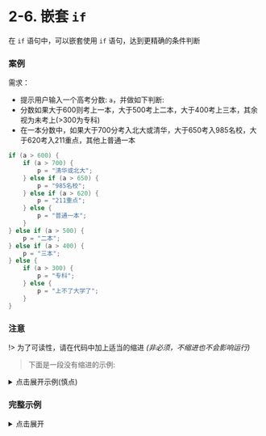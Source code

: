 # 2-6. 嵌套 `if`

在 `if` 语句中，可以嵌套使用 `if` 语句，达到更精确的条件判断

### 案例

需求：

- 提示用户输入一个高考分数: `a`，并做如下判断:
- 分数如果大于600则考上一本，大于500考上二本，大于400考上三本，其余视为未考上(>300为专科)
- 在一本分数中，如果大于700分考入北大或清华，大于650考入985名校，大于620考入211重点，其他上普通一本

```cpp
if (a > 600) {
    if (a > 700) {
        p = "清华或北大";
    } else if (a > 650) {
        p = "985名校";
    } else if (a > 620) {
        p = "211重点";
    } else {
        p = "普通一本";
    }
} else if (a > 500) {
    p = "二本";
} else if (a > 400) {
    p = "三本";
} else {
    if (a > 300) {
        p = "专科";
    } else {
        p = "上不了大学了";
    }
}
```

### 注意

!> 为了可读性，请在代码中加上适当的缩进 *(非必须，不缩进也不会影响运行)*

> 下面是一段没有缩进的示例:

<details>
<summary>点击展开示例(慎点)</summary>

请尝试阅读:

```cpp
if (a > 600) {
if (a > 700) {
p = "清华或北大";
} else if (a > 650) {
p = "985名校";
} else if (a > 620) {
p = "211重点";
} else {
p = "普通一本";
}
} else if (a > 500) {
p = "二本";
} else if (a > 400) {
p = "三本";
} else {
if (a > 300) {
p = "专科";
} else {
p = "上不了大学了";
}
}
```

> 这只是一个简单的示例，以后学习嵌套循环之类的内容后不缩进会更麻烦

</details>

### 完整示例

<details>
<summary>点击展开</summary>

```cpp
#include <iostream>
using namespace std;

int main() {
    /*
    嵌套 if 语句
    在 if 语句中，可以嵌套使用 if 语句，达到更精确的条件判断

    案例需求：
    - 提示用户输入一个高考分数，并做如下判断:
    - 分数如果大于600则考上一本，大于500考上二本，大于400考上三本，其余视为未考上本科
    - 在一本分数中，如果大于700分考入北大或清华，大于650考入985名校，大于620考入211重点，其他上普通一本
    */
    int a;
    string p;
    cout << "请输入分数: ";
    cin >> a;
    if (a > 600) {
        // 注意缩进 -> example:___
        if (a > 700) {
            p = "清华或北大";
        } else if (a > 650) {
            p = "985名校";
        } else if (a > 620) {
            p = "211重点";
        } else {
            p = "普通一本";
        }
    } else if (a > 500) {
        p = "二本";
    } else if (a > 400) {
        p = "三本";
    } else {
        if (a > 300) {
            p = "专科";
        } else {
            p = "上不了大学了";
        }
    }
    cout << a << " 分, " << p << endl;
    return 0;
}
```

```output
- root@onecloud:/mnt/usb16/dev/.wyf9/cpp/study# ./2-6
> 请输入分数: 
< 700
> 700 分, 985名校
- root@onecloud:/mnt/usb16/dev/.wyf9/cpp/study# ./2-6
> 请输入分数: 
< 600
> 600 分, 二本
- root@onecloud:/mnt/usb16/dev/.wyf9/cpp/study# ./2-6
> 请输入分数: 
< 350
> 350 分, 专科
```

</details>